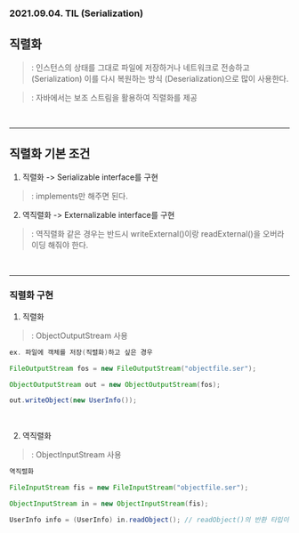 ### 2021.09.04. TIL (Serialization)

## 직렬화

>: 인스턴스의 상태를 그대로 파일에 저장하거나 네트워크로 전송하고 (Serialization) 이를 다시 복원하는 방식 (Deserialization)으로 많이 사용한다.

>: 자바에서는 보조 스트림을 활용하여 직렬화를 제공

<br>

---

## 직렬화 기본 조건

1. 직렬화 -> Serializable interface를 구현

>: implements만 해주면 된다.

2. 역직렬화 -> Externalizable interface를 구현

>: 역직렬화 같은 경우는 반드시 writeExternal()이랑 readExternal()을 오버라이딩 해줘야 한다.

<br>

---

### 직렬화 구현

1. 직렬화

>: ObjectOutputStream 사용

```java
ex. 파일에 객체를 저장(직렬화)하고 싶은 경우

FileOutputStream fos = new FileOutputStream("objectfile.ser");

ObjectOutputStream out = new ObjectOutputStream(fos);

out.writeObject(new UserInfo());
```

<br>

2. 역직렬화

>: ObjectInputStream 사용
```java
역직렬화

FileInputStream fis = new FileInputStream("objectfile.ser");

ObjectInputStream in = new ObjectInputStream(fis);

UserInfo info = (UserInfo) in.readObject(); // readObject()의 반환 타입이 Object이므로 객체 원래의 타입으로 명시적 형변환 필요!
```
